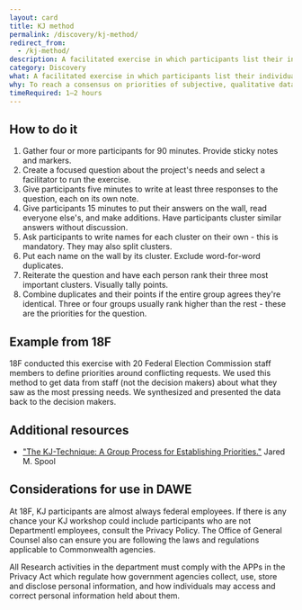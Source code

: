 ```yaml
---
layout: card
title: KJ method
permalink: /discovery/kj-method/
redirect_from:
  - /kj-method/
description: A facilitated exercise in which participants list their individual priorities onto cards, collect them as a group, organize them by relationship, and establish group priorities through individual voting.
category: Discovery
what: A facilitated exercise in which participants list their individual priorities onto cards, collect them as a group, organize them by relationship, and establish group priorities through individual voting.
why: To reach a consensus on priorities of subjective, qualitative data with a group of people. This is especially helpful with larger groups of stakeholders and groups with high risk of disagreement.
timeRequired: 1–2 hours
---
```


## How to do it

1. Gather four or more participants for 90 minutes. Provide sticky notes and markers.
1. Create a focused question about the project's needs and select a facilitator to run the exercise.
1. Give participants five minutes to write at least three responses to the question, each on its own note.
1. Give participants 15 minutes to put their answers on the wall, read everyone else's, and make additions. Have participants cluster similar answers without discussion.
1. Ask participants to write names for each cluster on their own - this is mandatory. They may also split clusters.
1. Put each name on the wall by its cluster. Exclude word-for-word duplicates.
1. Reiterate the question and have each person rank their three most important clusters. Visually tally points.
1. Combine duplicates and their points if the entire group agrees they're identical. Three or four groups usually rank higher than the rest - these are the priorities for the question.

<section class="method--section method--section--18f-example" markdown="1" >

## Example from 18F  

18F conducted this exercise with 20 Federal Election Commission staff members to define priorities around conflicting requests. We used this method to get data from staff (not the decision makers) about what they saw as the most pressing needs. We synthesized and presented the data back to the decision makers.
</section>
<section class="method--section method--section--additional-resources" markdown="1">

## Additional resources

- <a href="https://articles.uie.com/kj_technique/" class="usa-link">"The KJ-Technique: A Group Process for Establishing Priorities."</a> Jared M. Spool
</section>

<section class="method--section method--section--government-considerations" markdown="1" >

## Considerations for use in DAWE

At 18F, KJ participants are almost always federal employees. If there is any chance your KJ workshop could include participants who are not Departmentl employees, consult the Privacy Policy. The Office of General Counsel also can ensure you are following the laws and regulations applicable to Commonwealth agencies. 

All Research activities in the department must comply with the APPs in the Privacy Act which regulate how government agencies collect, use, store and disclose personal information, and how individuals may access and correct personal information held about them.
</section>
